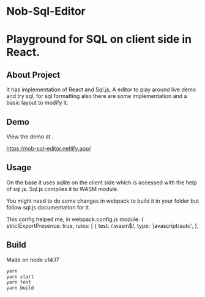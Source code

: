 # Nob-Sql-Editor

# Playground for SQL on client side in React.

## About Project
It has implementation of React and Sql.js, A editor to play around live demo and try sql, for sql formatting also there are some implementation and a basic layout to modify it.

<!-- #default-branch-switch -->

## Demo

<!-- #default-branch-switch -->

View the demo at .

https://nob-sql-editor.netlify.app/

## Usage

On the base it uses sqlite on the client side which is accessed with the help of sql.js. Sql.js compiles it to WASM module.

You might need to do some changes in webpack to build it in your folder but follow sql.js documentation for it.

This config helped me, in webpack.config.js
 module: {
      strictExportPresence: true,
      rules: [
        {
          test: /\.wasm$/,
          type: 'javascript/auto',
      },

## Build

Made on node v14.17

```sh
yarn
yarn start
yarn test
yarn build
```
